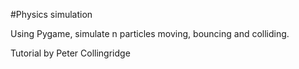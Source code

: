 #Physics simulation

Using Pygame, simulate n particles moving, bouncing and colliding.


Tutorial by Peter Collingridge
